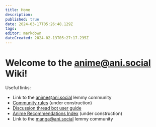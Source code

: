 ```yaml
---
title: Home
description: 
published: true
date: 2024-03-17T05:26:48.129Z
tags: 
editor: markdown
dateCreated: 2024-02-13T05:27:17.235Z
---
```


# Welcome to the anime@ani.social Wiki!

Useful links:

- Link to the [anime@ani.social](https://ani.social/c/anime) lemmy community
- [Community rules](/rules) (under construction)
- [Discussion thread bot user guide](/rikka)
- [Anime Recommendations Index](/recommendations) (under construction)
- Link to the [manga@ani.social](https://ani.social/c/manga) lemmy community
